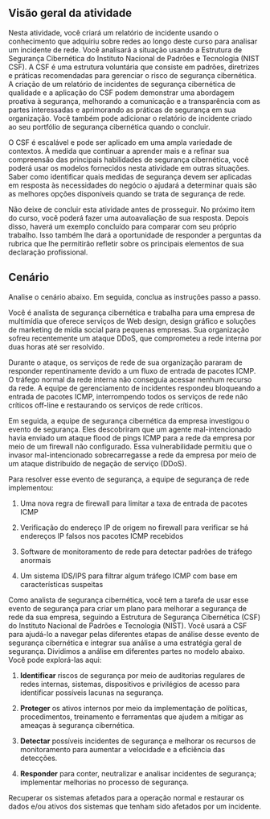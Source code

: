 ## Visão geral da atividade
Nesta atividade, você criará um relatório de incidente usando o conhecimento que adquiriu sobre redes ao longo deste curso para analisar um incidente de rede. Você analisará a situação usando a Estrutura de Segurança Cibernética do Instituto Nacional de Padrões e Tecnologia (NIST CSF). A CSF é uma estrutura voluntária que consiste em padrões, diretrizes e práticas recomendadas para gerenciar o risco de segurança cibernética. A criação de um relatório de incidentes de segurança cibernética de qualidade e a aplicação do CSF podem demonstrar uma abordagem proativa à segurança, melhorando a comunicação e a transparência com as partes interessadas e aprimorando as práticas de segurança em sua organização. Você também pode adicionar o relatório de incidente criado ao seu portfólio de segurança cibernética quando o concluir.

O CSF é escalável e pode ser aplicado em uma ampla variedade de contextos. À medida que continuar a aprender mais e a refinar sua compreensão das principais habilidades de segurança cibernética, você poderá usar os modelos fornecidos nesta atividade em outras situações. Saber como identificar quais medidas de segurança devem ser aplicadas em resposta às necessidades do negócio o ajudará a determinar quais são as melhores opções disponíveis quando se trata de segurança de rede.

Não deixe de concluir esta atividade antes de prosseguir. No próximo item do curso, você poderá fazer uma autoavaliação de sua resposta. Depois disso, haverá um exemplo concluído para comparar com seu próprio trabalho. Isso também lhe dará a oportunidade de responder a perguntas da rubrica que lhe permitirão refletir sobre os principais elementos de sua declaração profissional.

## Cenário
Analise o cenário abaixo. Em seguida, conclua as instruções passo a passo.

Você é analista de segurança cibernética e trabalha para uma empresa de multimídia que oferece serviços de Web design, design gráfico e soluções de marketing de mídia social para pequenas empresas. Sua organização sofreu recentemente um ataque DDoS, que comprometeu a rede interna por duas horas até ser resolvido.

Durante o ataque, os serviços de rede de sua organização pararam de responder repentinamente devido a um fluxo de entrada de pacotes ICMP. O tráfego normal da rede interna não conseguia acessar nenhum recurso da rede. A equipe de gerenciamento de incidentes respondeu bloqueando a entrada de pacotes ICMP, interrompendo todos os serviços de rede não críticos off-line e restaurando os serviços de rede críticos.

Em seguida, a equipe de segurança cibernética da empresa investigou o evento de segurança. Eles descobriram que um agente mal-intencionado havia enviado um ataque flood de pings ICMP para a rede da empresa por meio de um firewall não configurado. Essa vulnerabilidade permitiu que o invasor mal-intencionado sobrecarregasse a rede da empresa por meio de um ataque distribuído de negação de serviço (DDoS).

Para resolver esse evento de segurança, a equipe de segurança de rede implementou:

1. Uma nova regra de firewall para limitar a taxa de entrada de pacotes ICMP

2. Verificação do endereço IP de origem no firewall para verificar se há endereços IP falsos nos pacotes ICMP recebidos

3. Software de monitoramento de rede para detectar padrões de tráfego anormais

4. Um sistema IDS/IPS para filtrar algum tráfego ICMP com base em características suspeitas

Como analista de segurança cibernética, você tem a tarefa de usar esse evento de segurança para criar um plano para melhorar a segurança de rede da sua empresa, seguindo a Estrutura de Segurança Cibernética (CSF) do Instituto Nacional de Padrões e Tecnologia (NIST). Você usará a CSF para ajudá-lo a navegar pelas diferentes etapas de análise desse evento de segurança cibernética e integrar sua análise a uma estratégia geral de segurança. Dividimos a análise em diferentes partes no modelo abaixo. Você pode explorá-las aqui:

1. **Identificar** riscos de segurança por meio de auditorias regulares de redes internas, sistemas, dispositivos e privilégios de acesso para identificar possíveis lacunas na segurança.

2. **Proteger** os ativos internos por meio da implementação de políticas, procedimentos, treinamento e ferramentas que ajudem a mitigar as ameaças à segurança cibernética.

3. **Detectar** possíveis incidentes de segurança e melhorar os recursos de monitoramento para aumentar a velocidade e a eficiência das detecções.

4. **Responder** para conter, neutralizar e analisar incidentes de segurança; implementar melhorias no processo de segurança.

Recuperar os sistemas afetados para a operação normal e restaurar os dados e/ou ativos dos sistemas que tenham sido afetados por um incidente. 
